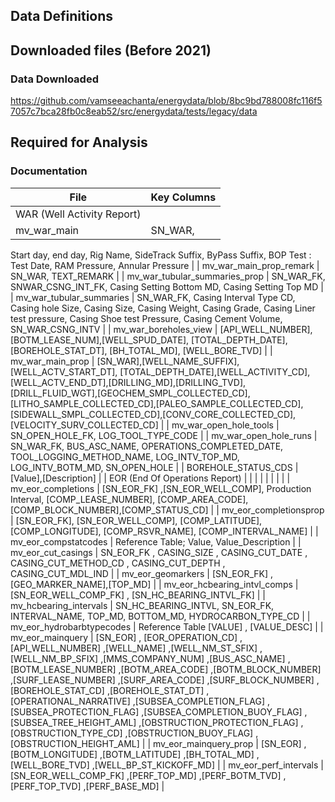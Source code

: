 ## Data Definitions

## Downloaded files (Before 2021)

### Data Downloaded

<https://github.com/vamseeachanta/energydata/blob/8bc9bd788008fc116f57057c7bca28fb0c8eab52/src/energydata/tests/legacy/data>

## Required for Analysis

### Documentation

| File | Key Columns |
|---|---|
| WAR  (Well Activity Report) |  |
| mv_war_main  | SN_WAR, 
Start day, 
end day, 
Rig Name, 
SideTrack Suffix,
 ByPass Suffix,
BOP Test : Test Date, RAM Pressure, Annular Pressure |
| mv_war_main_prop_remark | SN_WAR, TEXT_REMARK |
| mv_war_tubular_summaries_prop | SN_WAR_FK, 
SNWAR_CSNG_INT_FK, 
Casing Setting Bottom MD, 
Casing Setting Top MD
 |
| mv_war_tubular_summaries | SN_WAR_FK, Casing Interval Type CD, Casing hole Size, Casing Size, Casing Weight, Casing Grade, Casing Liner test pressure, Casing Shoe test Pressure, Casing Cement Volume, SN_WAR_CSNG_INTV |
| mv_war_boreholes_view | [API_WELL_NUMBER], [BOTM_LEASE_NUM],[WELL_SPUD_DATE], [TOTAL_DEPTH_DATE], [BOREHOLE_STAT_DT], [BH_TOTAL_MD], [WELL_BORE_TVD] |
| mv_war_main_prop | [SN_WAR],[WELL_NAME_SUFFIX],[WELL_ACTV_START_DT], [TOTAL_DEPTH_DATE],[WELL_ACTIVITY_CD], [WELL_ACTV_END_DT],[DRILLING_MD],[DRILLING_TVD], [DRILL_FLUID_WGT],[GEOCHEM_SMPL_COLLECTED_CD], [LITHO_SAMPLE_COLLECTED_CD],[PALEO_SAMPLE_COLLECTED_CD], [SIDEWALL_SMPL_COLLECTED_CD],[CONV_CORE_COLLECTED_CD], [VELOCITY_SURV_COLLECTED_CD] |
| mv_war_open_hole_tools | SN_OPEN_HOLE_FK, 
LOG_TOOL_TYPE_CODE |
| mv_war_open_hole_runs | SN_WAR_FK, 
BUS_ASC_NAME, 
OPERATIONS_COMPLETED_DATE, 
TOOL_LOGGING_METHOD_NAME, 
LOG_INTV_TOP_MD, 
LOG_INTV_BOTM_MD, 
SN_OPEN_HOLE |
| BOREHOLE_STATUS_CDS | [Value],[Description] |
| EOR (End Of Operations Report) |  |
|  |  |
|  |  |
| mv_eor_completions | [SN_EOR_FK] ,[SN_EOR_WELL_COMP], Production Interval, [COMP_LEASE_NUMBER], [COMP_AREA_CODE], [COMP_BLOCK_NUMBER],[COMP_STATUS_CD] |
| mv_eor_completionsprop | [SN_EOR_FK], 
[SN_EOR_WELL_COMP], 
[COMP_LATITUDE], [COMP_LONGITUDE], 
[COMP_RSVR_NAME], 
[COMP_INTERVAL_NAME] |
| mv_eor_compstatcodes | Reference Table; Value, Value_Description |
| mv_eor_cut_casings |        SN_EOR_FK , CASING_SIZE , CASING_CUT_DATE , CASING_CUT_METHOD_CD , CASING_CUT_DEPTH , CASING_CUT_MDL_IND |
| mv_eor_geomarkers |      [SN_EOR_FK] , [GEO_MARKER_NAME],[TOP_MD] |
| mv_eor_hcbearing_intvl_comps | [SN_EOR_WELL_COMP_FK] , [SN_HC_BEARING_INTVL_FK] |
| mv_hcbearing_intervals | SN_HC_BEARING_INTVL, SN_EOR_FK, INTERVAL_NAME, TOP_MD, BOTTOM_MD, HYDROCARBON_TYPE_CD |
| mv_eor_hydrobarbtypecodes | Reference Table [VALUE] , [VALUE_DESC] |
| mv_eor_mainquery | [SN_EOR] , [EOR_OPERATION_CD]
                                  ,[API_WELL_NUMBER]
                                  ,[WELL_NAME]
                                  ,[WELL_NM_ST_SFIX]
                                  ,[WELL_NM_BP_SFIX]
                                  ,[MMS_COMPANY_NUM]
                                  ,[BUS_ASC_NAME]
                                  ,[BOTM_LEASE_NUMBER]
                                  ,[BOTM_AREA_CODE]
                                  ,[BOTM_BLOCK_NUMBER]
                                  ,[SURF_LEASE_NUMBER]
                                  ,[SURF_AREA_CODE]
                                  ,[SURF_BLOCK_NUMBER]
                                  ,[BOREHOLE_STAT_CD]
                                  ,[BOREHOLE_STAT_DT]
                                  ,[OPERATIONAL_NARRATIVE]
                                  ,[SUBSEA_COMPLETION_FLAG]
                                  ,[SUBSEA_PROTECTION_FLAG]
                                  ,[SUBSEA_COMPLETION_BUOY_FLAG]
                                  ,[SUBSEA_TREE_HEIGHT_AML]
                                  ,[OBSTRUCTION_PROTECTION_FLAG]
                                  ,[OBSTRUCTION_TYPE_CD]
                                  ,[OBSTRUCTION_BUOY_FLAG]
                                  ,[OBSTRUCTION_HEIGHT_AML] |
| mv_eor_mainquery_prop | [SN_EOR] 
,[BOTM_LONGITUDE] 
,[BOTM_LATITUDE] 
,[BH_TOTAL_MD] 
,[WELL_BORE_TVD] 
,[WELL_BP_ST_KICKOFF_MD] |
| mv_eor_perf_intervals | [SN_EOR_WELL_COMP_FK]
                          ,[PERF_TOP_MD]
                          ,[PERF_BOTM_TVD]
                          ,[PERF_TOP_TVD]
                          ,[PERF_BASE_MD] |


